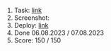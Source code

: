 1. Task: [link](https://github.com/)
2. Screenshot:
3. Deploy: [link](https://github.com/)
4. Done 06.08.2023 / 07.08.2023
5. Score: 150 / 150
  